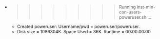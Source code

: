 * >>>>>>>>> Running inst-min-con-users-poweruser.sh ...
  * Created poweruser: Username/pwd = poweruser/poweruser.
  * Disk size = 1086304K. Space Used = 36K. Runtime = 00:00:00:00.
